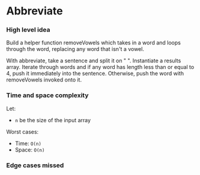 # Abbreviate

### High level idea

Build a helper function removeVowels which takes in a word and loops through the word, replacing any word that isn't a vowel.  

With abbreviate, take a sentence and split it on " ".  Instantiate a results array.  Iterate through words and if any word has length less than or equal to 4, push it immediately into the sentence.  Otherwise, push the word with removeVowels invoked onto it.  

### Time and space complexity

Let: <br>

- `n` be the size of the input array <br>

Worst cases: <br>

- Time: `O(n)` <br>
- Space: `O(n)`

### Edge cases missed

